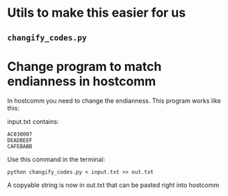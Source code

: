 Utils to make this easier for us
===

## `changify_codes.py`
# Change program to match endianness in hostcomm

In hostcomm you need to change the endianness. This program works like this:

input.txt contains:

	AC030007
	DEADBEEF
	CAFEBABB

Use this command in the terminal:

	python changify_codes.py < input.txt >> out.txt

A copyable string is now in out.txt that can be pasted right into hostcomm
